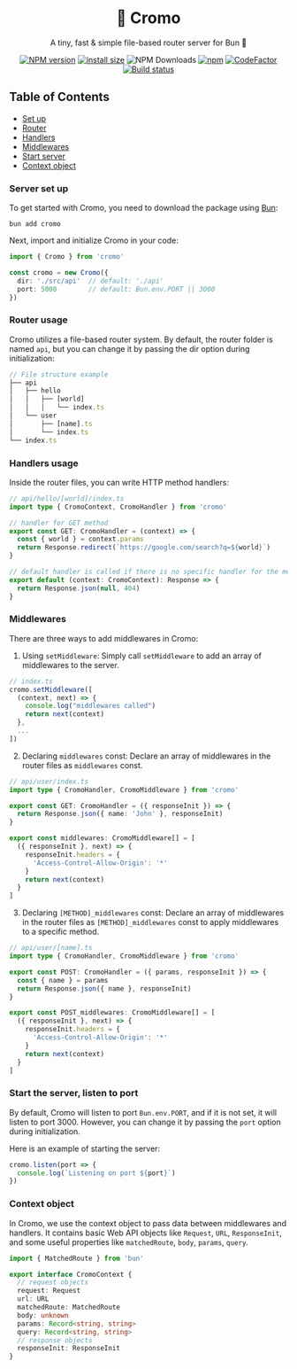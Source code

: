 <div align="center">

# 🎴 Cromo

A tiny, fast & simple file-based router server for Bun 🧅

[![NPM version][npm-version-image]][npm-url]
[![install size](https://packagephobia.com/badge?p=cromo)](https://packagephobia.com/result?p=cromo)
![NPM Downloads][npm-downloads-image]
[![npm](https://img.shields.io/npm/l/cromo.svg)](https://spdx.org/licenses/MIT)
[![CodeFactor](https://www.codefactor.io/repository/github/jhormanrus/cromo/badge/main)](https://www.codefactor.io/repository/github/jhormanrus/cromo/overview/main)
[![Build status][build-image]][build-url]

</div>

## Table of Contents

- [Set up](#server-set-up)
- [Router](#router-usage)
- [Handlers](#handlers-usage)
- [Middlewares](#middlewares)
- [Start server](#start-the-server-listen-to-port)
- [Context object](#context-object)

### Server set up

To get started with Cromo, you need to download the package using [Bun](https://bun.sh):

```shell
bun add cromo
```

Next, import and initialize Cromo in your code:

```ts
import { Cromo } from 'cromo'

const cromo = new Cromo({
  dir: './src/api'  // default: './api'
  port: 5000        // default: Bun.env.PORT || 3000
})
```

### Router usage 
Cromo utilizes a file-based router system. By default, the router folder is named `api`, but you can change it by passing the dir option during initialization:

``` ts
// File structure example
├── api
│   ├── hello
│   │   ├── [world]
│   │   │   └── index.ts
│   └── user
│       ├── [name].ts
│       └── index.ts
└── index.ts
```

### Handlers usage

Inside the router files, you can write HTTP method handlers:

```ts
// api/hello/[world]/index.ts
import type { CromoContext, CromoHandler } from 'cromo'

// handler for GET method
export const GET: CromoHandler = (context) => {
  const { world } = context.params
  return Response.redirect(`https://google.com/search?q=${world}`)
}

// default handler is called if there is no specific handler for the method
export default (context: CromoContext): Response => {
  return Response.json(null, 404)
}
```

### Middlewares

There are three ways to add middlewares in Cromo:

1. Using `setMiddleware`: Simply call `setMiddleware` to add an array of middlewares to the server.

```ts
// index.ts
cromo.setMiddleware([
  (context, next) => {
    console.log("middlewares called")
    return next(context)
  },
  ...
])
```

2. Declaring `middlewares` const: Declare an array of middlewares in the router files as `middlewares` const.

```ts
// api/user/index.ts
import type { CromoHandler, CromoMiddleware } from 'cromo'

export const GET: CromoHandler = ({ responseInit }) => {
  return Response.json({ name: 'John' }, responseInit)
}

export const middlewares: CromoMiddleware[] = [
  ({ responseInit }, next) => {
    responseInit.headers = {
      'Access-Control-Allow-Origin': '*'
    }
    return next(context)
  }
]
```

3. Declaring `[METHOD]_middlewares` const: Declare an array of middlewares in the router files as `[METHOD]_middlewares` const to apply middlewares to a specific method.

```ts
// api/user/[name].ts
import type { CromoHandler, CromoMiddleware } from 'cromo'

export const POST: CromoHandler = ({ params, responseInit }) => {
  const { name } = params
  return Response.json({ name }, responseInit)
}

export const POST_middlewares: CromoMiddleware[] = [
  ({ responseInit }, next) => {
    responseInit.headers = {
      'Access-Control-Allow-Origin': '*'
    }
    return next(context)
  }
]
```

### Start the server, listen to port

By default, Cromo will listen to port `Bun.env.PORT`, and if it is not set, it will listen to port 3000. However, you can change it by passing the `port` option during initialization.

Here is an example of starting the server:

```ts
cromo.listen(port => {
  console.log(`Listening on port ${port}`)
})
```

### Context object

In Cromo, we use the context object to pass data between middlewares and handlers. It contains basic Web API objects like `Request`, `URL`, `ResponseInit`, and some useful properties like `matchedRoute`, `body`, `params`, `query`.

```ts
import { MatchedRoute } from 'bun'

export interface CromoContext {
  // request objects
  request: Request
  url: URL
  matchedRoute: MatchedRoute
  body: unknown
  params: Record<string, string>
  query: Record<string, string>
  // response objects
  responseInit: ResponseInit
}
```

[npm-url]: https://www.npmjs.com/package/cromo
[npm-version-image]: https://img.shields.io/npm/v/cromo
[npm-downloads-image]: https://badgen.net/npm/dm/cromo
[build-image]: https://github.com/jhormanrus/cromo/actions/workflows/publish.yml/badge.svg
[build-url]: https://github.com/jhormanrus/cromo/actions/workflows/publish.yml
